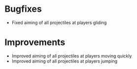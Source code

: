 # Bugfixes
* Fixed aiming of all projectiles at players gliding
# Improvements
* Improved aiming of all projectiles at players moving quickly
* Improved aiming of all projectiles at players jumping
